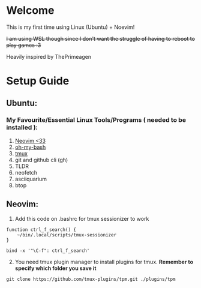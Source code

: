 # Welcome

This is my first time using Linux (Ubuntu) + Noevim!  

~~I am using WSL though since I don't want the struggle of having to reboot to play games :3~~

Heavily inspired by ThePrimeagen

# Setup Guide

## Ubuntu:

### My Favourite/Essential Linux Tools/Programs ( needed to be installed ):

1. [Neovim <33](https://github.com/neovim/neovim/blob/master/INSTALL.md)
2. [oh-my-bash](https://github.com/ohmybash/oh-my-bash)
3. [tmux](https://github.com/tmux/tmux/wiki/Installing)
4. git and github cli (gh)
5. TLDR
6. neofetch
7. asciiquarium
8. btop

## Neovim:

1. Add this code on .bashrc for tmux sessionizer to work

```bashrc
function ctrl_f_search() {
    ~/bin/.local/scripts/tmux-sessionizer
}

bind -x '"\C-f": ctrl_f_search'
```
2. You need tmux plugin manager to install plugins for tmux. **Remember to specify which folder you save it**

```
git clone https://github.com/tmux-plugins/tpm.git ./plugins/tpm    
```

